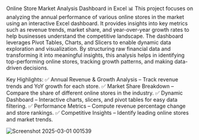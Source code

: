 Online Store Market Analysis Dashboard in Excel 📊
This project focuses on analyzing the annual performance of various online stores in the market using an interactive Excel dashboard. It provides insights into key metrics such as revenue trends, market share, and year-over-year growth rates to help businesses understand the competitive landscape. The dashboard leverages Pivot Tables, Charts, and Slicers to enable dynamic data exploration and visualization. By structuring raw financial data and transforming it into meaningful insights, this analysis helps in identifying top-performing online stores, tracking growth patterns, and making data-driven decisions.

Key Highlights:
✅ Annual Revenue & Growth Analysis – Track revenue trends and YoY growth for each store.
✅ Market Share Breakdown – Compare the share of different online stores in the industry.
✅ Dynamic Dashboard – Interactive charts, slicers, and pivot tables for easy data filtering.
✅ Performance Metrics – Compute revenue percentage change and store rankings.
✅ Competitive Insights – Identify leading online stores and market trends.


![Screenshot 2025-03-01 001539](https://github.com/user-attachments/assets/38472b5c-883f-4b48-af5d-86a362b11e46)
